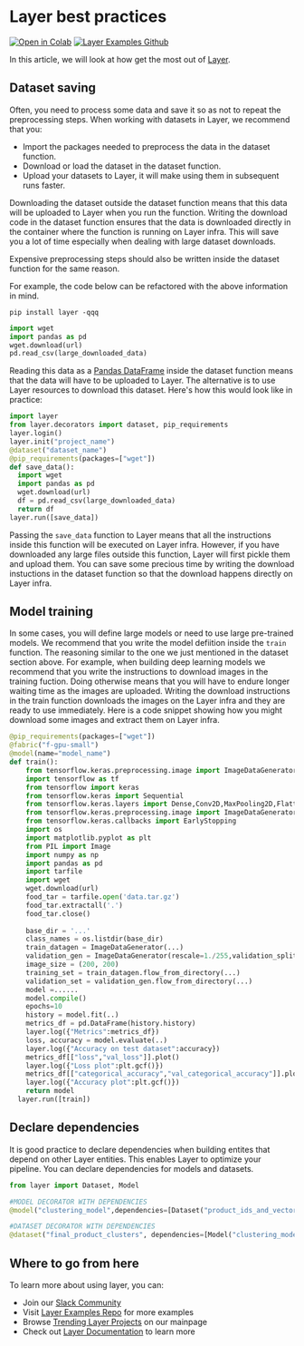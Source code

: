 # Layer best practices

[![Open in Colab](https://colab.research.google.com/assets/colab-badge.svg)](https://colab.research.google.com/github/layerai/examples/blob/main/tutorials/best_practices.ipynb) [![Layer Examples Github](https://badgen.net/badge/icon/github?icon=github&label)](https://github.com/layerai/examples/tree/main/tutorials/best-practices)

In this article, we will look at how get the most out of [Layer](www.layer.ai).

## Dataset saving
Often, you need to process some data and save it so as not to repeat the preprocessing steps. When working with datasets in Layer, we recommend that you: 
- Import the packages needed to preprocess the data in the dataset function. 
- Download or load the dataset in the dataset function.
- Upload your datasets to Layer, it will make using them in subsequent runs faster.  



Downloading the dataset outside the dataset function means that this data will be uploaded to Layer when you run the function. Writing the download code in the dataset function ensures that the data is downloaded directly in the container where the function is running on Layer infra. This will save you a lot of time especially when dealing with large dataset downloads. 

Expensive preprocessing steps should also be written inside the dataset function for the same reason. 

For example, the code below can be refactored with the above information in mind. 

`pip install layer -qqq`

```python
import wget 
import pandas as pd
wget.download(url)
pd.read_csv(large_downloaded_data)

```

Reading this data as a [Pandas DataFrame](https://pandas.pydata.org/docs/reference/api/pandas.DataFrame.html) inside the dataset function means that the data will have to be uploaded to Layer. The alternative is to use Layer resources to download this dataset. Here's how this would look like in practice: 
```python
import layer 
from layer.decorators import dataset, pip_requirements
layer.login()
layer.init("project_name")
@dataset("dataset_name")
@pip_requirements(packages=["wget"])
def save_data():
  import wget 
  import pandas as pd
  wget.download(url)
  df = pd.read_csv(large_downloaded_data)
  return df
layer.run([save_data])

```
Passing the `save_data` function to Layer means that all the instructions inside this function will be executed on Layer infra. However, if you have downloaded any large files outside this function, Layer will first pickle them and upload them. You can save some precious time by writing the download instuctions in the dataset function so that the download happens directly on Layer infra.

## Model training
In some cases, you will define large models or need to use large pre-trained models. We recommend that you write the model defiition inside the `train` function. The reasoning similar to the one we just mentioned in the dataset section above. For example, when building deep learning models we recommend that you write the instructions to download images in the training fuction. Doing otherwise means that you will have to endure longer waiting time as the images are uploaded. Writing the download instructions in the train function downloads the images on the Layer infra and they are ready to use immediately. Here is a code snippet showing how you might download some images and extract them on Layer infra. 
```python
@pip_requirements(packages=["wget"])
@fabric("f-gpu-small")
@model(name="model_name")
def train():
    from tensorflow.keras.preprocessing.image import ImageDataGenerator
    import tensorflow as tf
    from tensorflow import keras
    from tensorflow.keras import Sequential
    from tensorflow.keras.layers import Dense,Conv2D,MaxPooling2D,Flatten,Dropout
    from tensorflow.keras.preprocessing.image import ImageDataGenerator
    from tensorflow.keras.callbacks import EarlyStopping
    import os
    import matplotlib.pyplot as plt 
    from PIL import Image
    import numpy as np
    import pandas as pd
    import tarfile
    import wget
    wget.download(url)
    food_tar = tarfile.open('data.tar.gz')
    food_tar.extractall('.') 
    food_tar.close()
    
    base_dir = '...'
    class_names = os.listdir(base_dir)
    train_datagen = ImageDataGenerator(...)
    validation_gen = ImageDataGenerator(rescale=1./255,validation_split=0.2)
    image_size = (200, 200)
    training_set = train_datagen.flow_from_directory(...)
    validation_set = validation_gen.flow_from_directory(...)
    model =......
    model.compile()
    epochs=10
    history = model.fit(..)
    metrics_df = pd.DataFrame(history.history)
    layer.log({"Metrics":metrics_df})
    loss, accuracy = model.evaluate(..)
    layer.log({"Accuracy on test dataset":accuracy})
    metrics_df[["loss","val_loss"]].plot()
    layer.log({"Loss plot":plt.gcf()})
    metrics_df[["categorical_accuracy","val_categorical_accuracy"]].plot()
    layer.log({"Accuracy plot":plt.gcf()})
    return model
  layer.run([train])

```
## Declare dependencies 
It is good practice to declare dependencies when building entites that depend on other Layer entities. This enables Layer to optimize your pipeline. You can declare dependencies for models and datasets. 


```python
from layer import Dataset, Model

#MODEL DECORATOR WITH DEPENDENCIES
@model("clustering_model",dependencies=[Dataset("product_ids_and_vectors")])

#DATASET DECORATOR WITH DEPENDENCIES
@dataset("final_product_clusters", dependencies=[Model("clustering_model"), Dataset("product_ids_and_vectors")])


```
## Where to go from here
To learn more about using layer, you can: 
- Join our [Slack Community ](https://bit.ly/layercommunityslack)
- Visit [Layer Examples Repo](https://github.com/layerai/examples) for more examples
- Browse [Trending Layer Projects](https://layer.ai) on our mainpage
- Check out [Layer Documentation](https://docs.app.layer.ai) to learn more